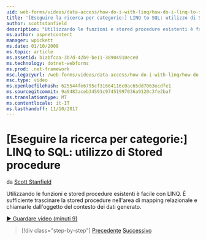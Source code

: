 ```yaml
---
uid: web-forms/videos/data-access/how-do-i-with-linq/how-do-i-linq-to-sql-using-stored-procedures
title: '[Eseguire la ricerca per categorie:] LINQ to SQL: utilizzo di Stored procedure | Documenti Microsoft'
author: scottstanfield
description: "Utilizzando le funzioni e stored procedure esistenti è facile con LINQ. È sufficiente trascinare le stored procedure nell'area di mapping relazionale e chiamarle dal ge..."
ms.author: aspnetcontent
manager: wpickett
ms.date: 01/10/2008
ms.topic: article
ms.assetid: b1abfcaa-3b7d-42b9-be11-38904910ece0
ms.technology: dotnet-webforms
ms.prod: .net-framework
msc.legacyurl: /web-forms/videos/data-access/how-do-i-with-linq/how-do-i-linq-to-sql-using-stored-procedures
msc.type: video
ms.openlocfilehash: 625544fe6795cf31664116c0ac65dd7063ecdfe1
ms.sourcegitcommit: 9a9483aceb34591c97451997036a9120c3fe2baf
ms.translationtype: MT
ms.contentlocale: it-IT
ms.lasthandoff: 11/10/2017
---
```

<a name="how-do-i-linq-to-sql-using-stored-procedures"></a>[Eseguire la ricerca per categorie:] LINQ to SQL: utilizzo di Stored procedure
====================
da [Scott Stanfield](https://github.com/scottstanfield)

Utilizzando le funzioni e stored procedure esistenti è facile con LINQ. È sufficiente trascinare la stored procedure nell'area di mapping relazionale e chiamarle dall'oggetto del contesto dei dati generato.

[&#9654; Guardare video (minuti 9)](https://channel9.msdn.com/Blogs/ASP-NET-Site-Videos/how-do-i-linq-to-sql-using-stored-procedures)

>[!div class="step-by-step"]
[Precedente](how-do-i-linq-to-sql-custom-linqdatasource.md)
[Successivo](how-do-i-linq-to-sql-updating-with-stored-procedures.md)
